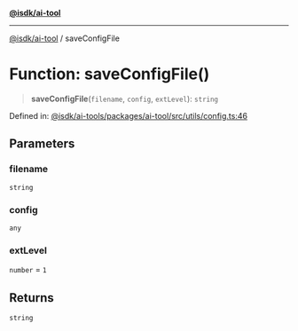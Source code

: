 [**@isdk/ai-tool**](../README.md)

***

[@isdk/ai-tool](../globals.md) / saveConfigFile

# Function: saveConfigFile()

> **saveConfigFile**(`filename`, `config`, `extLevel`): `string`

Defined in: [@isdk/ai-tools/packages/ai-tool/src/utils/config.ts:46](https://github.com/isdk/ai-tool.js/blob/209a87173b5eabb2f81db6ea9a6784f34c24e271/src/utils/config.ts#L46)

## Parameters

### filename

`string`

### config

`any`

### extLevel

`number` = `1`

## Returns

`string`
